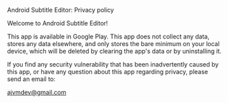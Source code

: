 Android Subtitle Editor: Privacy policy

Welcome to Android Subtitle Editor!

This app is available in Google Play. This app does not collect any data, stores any data elsewhere, and only stores the bare minimum on your local device, which will be deleted by clearing the app's data or by uninstalling it. 

If you find any security vulnerability that has been inadvertently caused by this app, or have any question about this app regarding privacy, please send an email to:

ajvmdev@gmail.com

